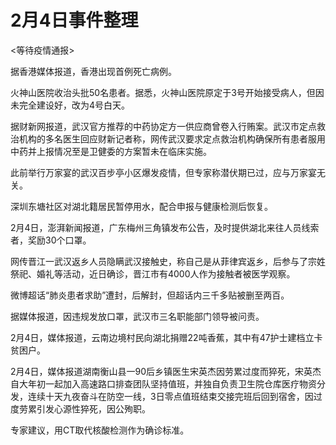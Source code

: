 # 2月4日事件整理

<等待疫情通报>

据香港媒体报道，香港出现首例死亡病例。

火神山医院收治头批50名患者。据悉，火神山医院原定于3号开始接受病人，但因未完全建设好，改为4号白天。

据财新网报道，武汉官方推荐的中药协定方一供应商曾卷入行贿案。武汉市定点救治机构的多名医生回应财新记者称，网传武汉要求定点救治机构确保所有患者服用中药并上报情况至是卫健委的方案暂未在临床实施。

此前举行万家宴的武汉百步亭小区爆发疫情，但专家称潜伏期已过，应与万家宴无关。

深圳东塘社区对湖北籍居民暂停用水，配合申报与健康检测后恢复。

2月4日，澎湃新闻报道，广东梅州三角镇发布公告，及时提供湖北来往人员线索者，奖励30个口罩。

网传晋江一武汉返乡人员隐瞒武汉接触史，称自己是从菲律宾返乡，后参与了宗姓祭祀、婚礼等活动，近日确诊，晋江市有4000人作为接触者被医学观察。

微博超话“肺炎患者求助”遭封，后解封，但超话内三千多贴被删至两百。

据媒体报道，因违规发放口罩，武汉市三名职能部门领导被问责。

2月4日，媒体报道，云南边境村民向湖北捐赠22吨香蕉，其中有47护士建档立卡贫困户。

2月4日，媒体报道湖南衡山县一90后乡镇医生宋英杰因劳累过度而猝死，宋英杰自大年初一起加入高速路口排查团队坚持值班，并独自负责卫生院仓库医疗物资分发，连续十天九夜奋斗在防空一线，3日零点值班结束交接完班后回到宿舍，因过度劳累引发心源性猝死，因公殉职。

专家建议，用CT取代核酸检测作为确诊标准。



